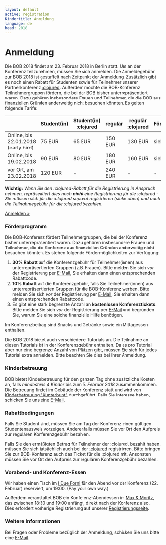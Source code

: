 ```yaml
---
layout: default
active: registration
Kindertitle: Anmeldung
language: de
head: 2018
---
```


# Anmeldung

Die BOB 2018 findet am 23. Februar 2018 in Berlin statt. Um an der
Konferenz teilzunehmen, müssen Sie sich anmelden.
Die Anmeldegebühr zur BOB 2018 ist gestaffelt nach Zeitpunkt der
Anmeldung. Zusätzlich gibt es noch einen Rabatt für Studenten sowie
für Teilnehmer unserer Partnerkonferenz
[:clojured](http://www.clojured.de/).
Außerdem möchte die BOB-Konferenz Teilnehmergruppen fördern, die bei der BOB bisher unterrepräsentiert
waren. Dazu gehören insbesondere Frauen und Teilnehmer, die die BOB aus
finanziellen Gründen anderweitig nicht besuchen könnten.
Es gelten folgende Tarife:

<div class="row">
<div class="col-md-3"></div>
<div class="col-md-6">
<div class="table-responsive">
<table class="table table-bordered table-striped">
  <thead>
    <tr>
      <th class="text-nowrap text-center"></th>
      <th class="text-nowrap text-center">Student(in)</th>
      <th class="text-nowrap text-center">Student(in) :clojured</th>
      <th class="text-nowrap text-center">regulär</th>
      <th class="text-nowrap text-center">regulär :clojured</th>
      <th class="text-nowrap text-center">Förderprogramm</th>
    </tr>
  </thead>
  <tbody>
    <tr>
      <td class="text-nowrap text-center">Online, bis 22.01.2018 (early bird)</td>
      <td class="text-nowrap text-right">75 EUR</td>
      <td class="text-nowrap text-right">65 EUR</td>
      <td class="text-nowrap text-right">150 EUR</td>
      <td class="text-nowrap text-right">130 EUR</td>
      <td class="text-nowrap text-right">siehe unten</td>
    </tr>
    <tr>
      <td class="text-nowrap text-center">Online, bis 19.02.2018</td>
      <td class="text-nowrap text-right">90 EUR</td>
      <td class="text-nowrap text-right">80 EUR</td>
      <td class="text-nowrap text-right">180 EUR</td>
      <td class="text-nowrap text-right">160 EUR</td>
      <td class="text-nowrap text-right">siehe unten</td>
    </tr>
    <tr>
      <td class="text-nowrap text-center">vor Ort, am 23.02.2018</td>
      <td class="text-nowrap text-right">120 EUR</td>
      <td class="text-nowrap text-right">-</td>
      <td class="text-nowrap text-right">240 EUR</td>
      <td class="text-nowrap text-right">-</td>
      <td class="text-nowrap text-right">-</td>
    </tr>
  </tbody>
</table>
</div>
</div>
</div>

**Wichtig:** *Wenn Sie den :clojured-Rabatt für die Registrierung in
  Anspruch nehmen, repräsentiert dies noch **nicht** eine
  Registrierung für die :clojured - Sie müssen sich für die :clojured
  separat registrieren (siehe oben) und auch die Teilnahmegebühr für
  die :clojured bezahlen.*

<div class="row">
  <div class="col-md-4"></div>
  <div class="col-md-4">
    <p class="text-center"><a class="btn btn-primary" href="https://ti.to/bob/bob2018/" role="button">Anmelden &raquo;</a></p>
  </div>
</div>

### Förderprogramm

Die BOB-Konferenz fördert Teilnehmergruppen, die bei
der Konferenz bisher unterrepräsentiert
waren. Dazu gehören insbesondere Frauen und Teilnehmer, die die Konferenz aus
finanziellen Gründen anderweitig nicht besuchen könnten. Es stehen
folgende Fördermöglichkeiten zur Verfügung:

<ol>
<li><b>30% Rabatt</b> auf die Konferenzgebühr für Teilnehmer(innen) aus
unterrepräsentierten Gruppen (z.B. Frauen). Bitte melden Sie sich <i>vor</i> der
Registrierung per <a href="mailto:konferenz@bobkonf.de">E-Mail</a>, Sie erhalten
dann einen entsprechenden Rabattcode.</li>
<li><b>10% Rabatt</b> auf die Konferenzgebühr, falls Sie Teilnehmer(innen)
aus unterrepräsentierten Gruppen für die BOB-Konferenz werben.
Bitte melden Sie sich <i>vor</i> der
Registrierung per <a href="mailto:konferenz@bobkonf.de">E-Mail</a>, Sie erhalten
dann einen entsprechenden Rabattcode.</li>
<li>Es gibt eine stark begrenzte Anzahl an <b>kostenlosen Konferenztickets</b>.
Bitte melden Sie sich <i>vor</i> der
Registrierung per <a href="mailto:konferenz@bobkonf.de">E-Mail</a> und begründen
Sie, warum Sie eine solche finanzielle Hilfe benötigen.</li>
</ol>


Im Konferenzbeitrag sind Snacks und Getränke sowie ein Mittagessen
enthalten.

Die BOB 2018 bietet auch verschiedene Tutorials an. Die Teilnahme an
diesen Tutorials ist in der Konferenzgebühr enthalten. Da es pro Tutorial
aber nur eine begrenze Anzahl von Plätzen gibt, müssen Sie sich für jedes
Tutorial extra anmelden. Bitte beachten Sie dies bei Ihrer Anmeldung.

### Kinderbetreuung

BOB bietet Kinderbetreuung für den ganzen Tag ohne zusätzliche Kosten
an, falls *mindestens 4 Kinder* bis zum *5. Februar 2018* zusammenkommen.
Die Betreuung findet im Gebäude der Konferenz statt und wird von
[Kinderbetreuung "Kunterbunt"](http://www.hochzeit-kinderbetreuung.de)
durchgeführt.
Falls Sie Interesse haben, schicken Sie uns eine
[E-Mail](mailto:konferenz@bobkonf.de).

### Rabattbedingungen

Falls Sie Student sind, müssen Sie am Tag der Konferenz einen gültigen
Studentenausweis vorzeigen. Anderenfalls müssen Sie vor Ort den Aufpreis zur
regulären Konferenzgebühr bezahlen.

Falls Sie den ermäßigten Betrag für Teilnehmer der
[:clojured](http://www.clojured.de/).
bezahlt haben, müssen Sie sich tatsächlich auch bei der
[:clojured](http://www.clojured.de/)
registrieren. Bitte bringen Sie zur BOB-Konferenz auch das Ticket
für die :clojured mit. Ansonsten müssen Sie vor Ort den Aufpreis zur regulären
Konferenzgebühr bezahlen.

### Vorabend- und Konferenz-Essen

Wir haben einen Tisch im  [I Due
Forni](https://www.tripadvisor.com/Restaurant_Review-g187323-d886780-Reviews-I_Due_Forni-Berlin.html)
für den Abend vor der Konferenz (22. Februar) reserviert, um 19:00.  (Pay your
own way.)

Außerdem veranstaltet BOB ein Konferenz-Abendessen im [Max &
Moritz](http://www.maxundmoritzberlin.de/), das zwischen 18:30 und
19:00 anfängt, direkt nach der Konferenz also.  
Dies erfordert vorherige Registrierung auf unserer
[Registrierungsseite](https://ti.to/bob/bob2018/).

### Weitere Informationen

Bei Fragen oder Probleme bezüglich der Anmeldung, schicken Sie uns bitte
eine [E-Mail](mailto:konferenz@bobkonf.de).
